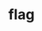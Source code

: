 ---
category: 4-letters
denotation: null
name: flag
reference_link: https://www.etymonline.com/word/flag
root_language: null
root_name: null
title: flag
type: free
word_sums:
- respelling: flag
  sum: 'Flag + '
---